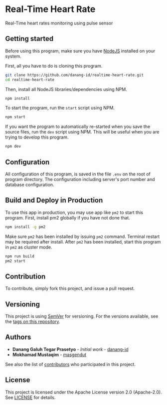 # Real-Time Heart Rate
Real-Time heart rates monitoring using pulse sensor

## Getting started

Before using this program, make sure you have [NodeJS](https://nodejs.org/) installed on your system.

First, all you have to do is cloning this program.

```bash
git clone https://github.com/danang-id/realtime-heart-rate.git
cd realtime-heart-rate
```

Then, install all NodeJS libraries/dependencies using NPM.

```bash
npm install
```

To start the program, run the `start` script using NPM.

```bash
npm start
```

If you want the program to automatically re-started when you save the source files, run the `dev` script using NPM. This will be useful when you are trying to develop this program.

```bash
npm dev
```

## Configuration

All configuration of this program, is saved in the file `.env` on the root of program directory. The configuration including server's port number and database configuration.

## Build and Deploy in Production

To use this app in production, you may use app like `pm2` to start this program. First, install pm2 globally if you have not done that.

```bash
npm install -g pm2
```

Make sure `pm2` has been installed by issuing `pm2` command. Terminal restart may be required after install. After `pm2` has been installed, start this program in `pm2` as cluster mode.

```bash
npm run build
pm2 start
```

## Contribution

To contribute, simply fork this project, and issue a pull request.

## Versioning

This project is using [SemVer](http://semver.org/) for versioning. For the versions available, see the [tags on this repository](https://github.com/danang-id/realtime-pulse-sensor/tags).

## Authors

- **Danang Galuh Tegar Prasetyo** - _Initial work_ - [danang-id](https://github.com/danang-id)
- **Mokhamad Mustaqim** - [masgendut](https://github.com/masgendut)

See also the list of [contributors](https://github.com/danang-id/realtime-pulse-sensor/contributors) who participated in this project.

## License

This project is licensed under the Apache License version 2.0 (Apache-2.0). See [LICENSE](LICENSE) for details.
